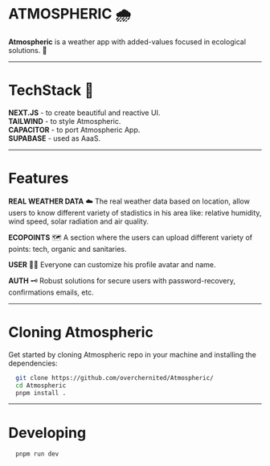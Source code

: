 # ATMOSPHERIC 🌧️

**Atmospheric** is a weather app with added-values focused in ecological solutions. 📱

---

# TechStack 📔

**NEXT.JS** - to create beautiful and reactive UI.  
**TAILWIND** - to style Atmospheric.  
**CAPACITOR** - to port Atmospheric App.   
**SUPABASE** - used as AaaS.  

---

# Features

**REAL WEATHER DATA**  ☁️
The real weather data based on location, allow users to know different variety of stadistics in his area like: relative humidity, wind speed, solar radiation and air quality.

**ECOPOINTS**  🗺️
A section where the users can upload different variety of points: tech, organic and sanitaries.

**USER**  🧑🏻
Everyone can customize his profile avatar and name.

**AUTH**  🗝️
Robust solutions for secure users with password-recovery, confirmations emails, etc.

---

# Cloning Atmospheric  

Get started by cloning Atmospheric repo in your machine and installing the dependencies:  

```bash
  git clone https://github.com/overchernited/Atmospheric/
  cd Atmospheric
  pnpm install .
```
---

# Developing  

```
  pnpm run dev
```
